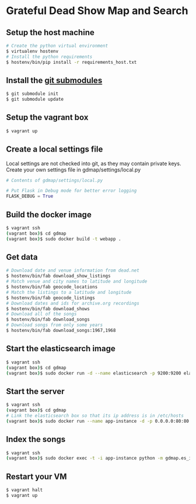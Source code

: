 # Grateful Dead Show Map and Search

## Setup the host machine

```bash
# Create the python virtual environment
$ virtualenv hostenv
# Install the python requirements
$ hostenv/bin/pip install -r requirements_host.txt
```
## Install the [git submodules](http://www.git-scm.com/book/en/v2/Git-Tools-Submodules)

```bash
$ git submodule init
$ git submodule update
```

## Setup the vagrant box

```bash
$ vagrant up
```

## Create a local settings file

Local settings are not checked into git, as they may contain private keys.
Create your own settings file in gdmap/settings/local.py
```python
# Contents of gdmap/settings/local.py

# Put Flask in Debug mode for better error logging
FLASK_DEBUG = True
```

## Build the docker image
```bash
$ vagrant ssh
(vagrant box)$ cd gdmap
(vagrant box)$ sudo docker build -t webapp .
```

## Get data
```bash
# Download date and venue information from dead.net
$ hostenv/bin/fab download_show_listings
# Match venue and city names to latitude and longitude
$ hostenv/bin/fab geocode_locations
# Match the listings to a latitude and longitude
$ hostenv/bin/fab geocode_listings
# Download dates and ids for archive.org recordings
$ hostenv/bin/fab download_shows
# Download all of the songs
$ hostenv/bin/fab download_songs
# Download songs from only some years
$ hostenv/bin/fab download_songs:1967,1968
```

## Start the elasticsearch image

```bash
$ vagrant ssh
(vagrant box)$ cd gdmap
(vagrant box)$ sudo docker run -d --name elasticsearch -p 9200:9200 elasticsearch:1.4.2
```

## Start the server

```bash
$ vagrant ssh
(vagrant box)$ cd gdmap
# Link the elasticsearch box so that its ip address is in /etc/hosts
(vagrant box)$ sudo docker run --name app-instance -d -p 0.0.0.0:80:80 --link elasticsearch:elasticsearch --volume=/home/vagrant/gdmap:/gdmap:ro webapp
```

## Index the songs

```bash
$ vagrant ssh
(vagrant box)$ sudo docker exec -t -i app-instance python -m gdmap.es_index
```

## Restart your VM

```bash
$ vagrant halt
$ vagrant up
```

